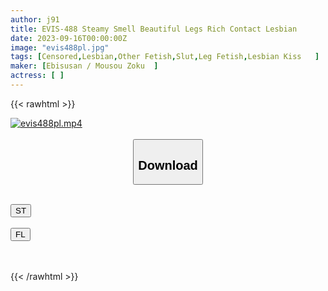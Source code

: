 ```yaml
---
author: j91
title: EVIS-488 Steamy Smell Beautiful Legs Rich Contact Lesbian
date: 2023-09-16T00:00:00Z
image: "evis488pl.jpg"
tags: [Censored,Lesbian,Other Fetish,Slut,Leg Fetish,Lesbian Kiss	]
maker: [Ebisusan / Mousou Zoku  ]
actress: [ ]
---
```



{{< rawhtml >}}

<div class="video" data-videoid="9bAmx80q4Psa8Kv">
    <a href="javascript:;">
        <img src="https://my.j91.asia/posts/evis488pl/evis488pl.jpg" width="WIDTH" height="HEIGHT" alt="evis488pl.mp4" loading="lazy">
    </a>
</div>

<script type="text/javascript" src="https://j91.asia/asset/on-demand-st.js"></script>

<br>
  <link rel="stylesheet" href="https://j91.asia/asset/bs5.css">
  
  <center>
  <button class="btn btn-primary" type="button" data-bs-toggle="collapse" data-bs-target=".multi-collapse" aria-expanded="false" aria-controls="multiCollapseExample1 multiCollapseExample2"><h2>Download</h2></button></center>
</p>
<div class="row">
  <div class="col">
    <div class="collapse multi-collapse" id="multiCollapseExample1">
      <div class="card card-body">
	      	      <br>
<div class="buttons">  
<a href="https://streamtape.to/v/9bAmx80q4Psa8Kv"><button class="btn-hover color-3"><i class="fa fa-download"></i> ST</button></a></div>
    </div>
  </div>
</div>
  <div class="col">
    <div class="collapse multi-collapse" id="multiCollapseExample2">
      <div class="card card-body">
	      <br>
<div class="buttons">
    <a href="https://filelions.online/f/zp5tud29dgaj"><button class="btn-hover color-9"><i class="fa fa-download"></i> FL</button></a></div>
<br><br>
      </div>
    </div>
  </div>
</div>

{{< /rawhtml >}}